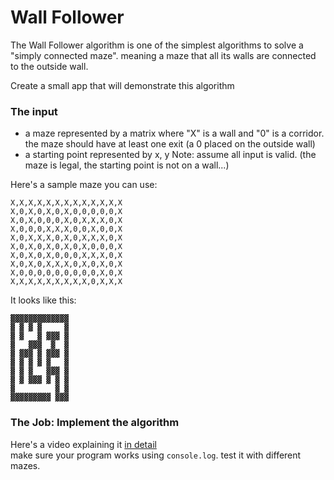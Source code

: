 # Wall Follower

The Wall Follower algorithm is one of the simplest algorithms to solve a "simply connected maze". meaning a maze that all its walls are connected to the outside wall.  

Create a small app that will demonstrate this algorithm

### The input
* a maze represented by a matrix where "X" is a wall and "0" is a corridor. the maze should have at least one exit (a 0 placed on the outside wall)
* a starting point represented by x, y
Note: assume all input is valid. (the maze is legal, the starting point is not on a wall...)

Here's a sample maze you can use:

```
X,X,X,X,X,X,X,X,X,X,X,X,X      
X,0,X,0,X,0,X,0,0,0,0,0,X  
X,0,X,0,0,0,X,0,X,X,X,0,X  
X,0,0,0,X,X,X,0,0,X,0,0,X  
X,0,X,X,X,0,X,0,X,X,X,0,X 
X,0,X,0,X,0,X,0,X,0,0,0,X  
X,0,X,0,X,0,0,0,X,X,X,0,X  
X,0,X,0,X,X,X,0,X,0,X,0,X  
X,0,0,0,0,0,0,0,0,0,X,0,X  
X,X,X,X,X,X,X,X,X,0,X,X,X  
```
It looks like this:
```
▓▓▓▓▓▓▓▓▓▓▓▓▓  
▓ ▓ ▓ ▓     ▓  
▓ ▓   ▓ ▓▓▓ ▓  
▓   ▓▓▓  ▓  ▓  
▓ ▓▓▓ ▓ ▓▓▓ ▓  
▓ ▓ ▓ ▓ ▓   ▓  
▓ ▓ ▓   ▓▓▓ ▓  
▓ ▓ ▓▓▓ ▓ ▓ ▓  
▓         ▓ ▓  
▓▓▓▓▓▓▓▓▓ ▓▓▓  

```

### The Job: Implement the algorithm
Here's a video explaining it [in detail](https://youtu.be/yz0EOsUkwD4)  
make sure your program works using `console.log`. test it with different mazes.